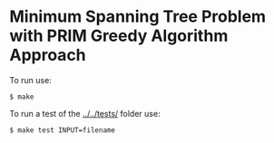# Minimum Spanning Tree Problem with PRIM Greedy Algorithm Approach
To run use:
```
$ make
```

To run a test of the [../../tests/](https://github.com/jorismar/APA-Algorithms/tree/master/greedy-algorithms/minimum-spanning-tree-problem/tests) folder use:
```
$ make test INPUT=filename
```
